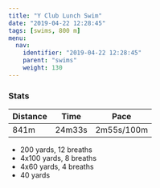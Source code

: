 ```yaml
---
title: "Y Club Lunch Swim"
date: "2019-04-22 12:28:45"
tags: [swims, 800 m]
menu:
  nav:
    identifier: "2019-04-22 12:28:45"
    parent: "swims"
    weight: 130
---
```


### Stats

| Distance | Time | Pace |
|----------|------|------|
|841m|24m33s|2m55s/100m|

- 200 yards, 12 breaths
- 4x100 yards, 8 breaths
- 4x60 yards, 4 breaths
- 40 yards
